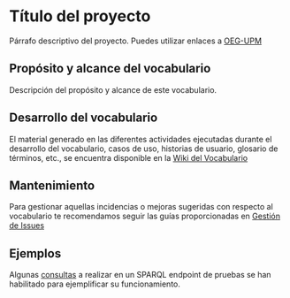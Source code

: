 # Título del proyecto

Párrafo descriptivo del proyecto. Puedes utilizar enlaces a [OEG-UPM](http://www.oeg-upm.net)

## Propósito y alcance del vocabulario

Descripción del propósito y alcance de este vocabulario.

## Desarrollo del vocabulario

El material generado en las diferentes actividades ejecutadas durante el desarrollo del vocabulario, casos de uso, historias de usuario, glosario de términos, etc., se encuentra disponible en la [Wiki del Vocabulario](https://github.com/)

## Mantenimiento

Para gestionar aquellas incidencias o mejoras sugeridas con respecto al vocabulario te recomendamos seguir las guías proporcionadas en [Gestión de Issues](https://github.com/nombre-repositorio/wiki/gestion-issues)

## Ejemplos
Algunas [consultas](https://github.com/nombre-repositorio/blob/master/examples/queries.md) a realizar en un SPARQL endpoint de pruebas se han habilitado para ejemplificar su funcionamiento.
